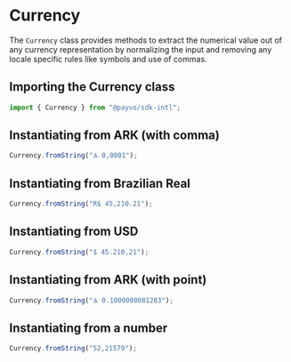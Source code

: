 # Currency

The `Currency` class provides methods to extract the numerical value out of any currency representation by normalizing the input and removing any locale specific rules like symbols and use of commas.

## Importing the Currency class

```typescript
import { Currency } from "@payvo/sdk-intl";
```

## Instantiating from ARK (with comma)

```typescript
Currency.fromString("Ѧ 0,0001");
```

## Instantiating from Brazilian Real

```typescript
Currency.fromString("R$ 45,210.21");
```

## Instantiating from USD

```typescript
Currency.fromString("$ 45.210,21");
```

## Instantiating from ARK (with point)

```typescript
Currency.fromString("Ѧ 0.1000000081283");
```

## Instantiating from a number

```typescript
Currency.fromString("52,21579");
```
